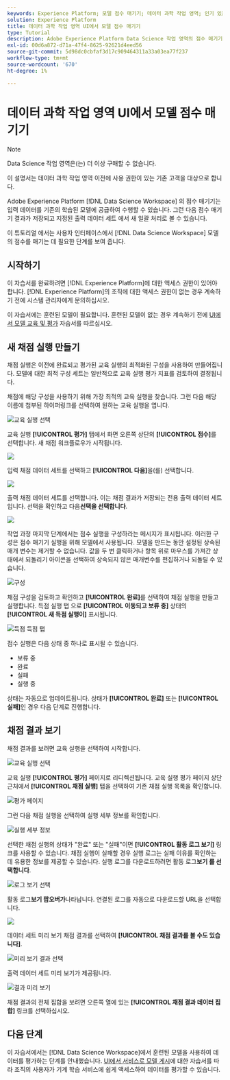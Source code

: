 ```yaml
---
keywords: Experience Platform; 모델 점수 매기기; 데이터 과학 작업 영역; 인기 있는 주제; UI; 득점 실행; 채점 결과
solution: Experience Platform
title: 데이터 과학 작업 영역 UI에서 모델 점수 매기기
type: Tutorial
description: Adobe Experience Platform Data Science 작업 영역의 점수 매기기는 입력 데이터를 기존의 학습된 모델에 공급하여 달성할 수 있습니다. 그런 다음 점수 매기기 결과가 저장되고 지정된 출력 데이터 세트 에서 새 일괄 처리로 볼 수 있습니다.
exl-id: 00d6a872-d71a-47f4-8625-92621d4eed56
source-git-commit: 5d98dc0cbfaf3d17c909464311a33a03ea77f237
workflow-type: tm+mt
source-wordcount: '670'
ht-degree: 1%

---
```


# 데이터 과학 작업 영역 UI에서 모델 점수 매기기

>[!NOTE]
>
>Data Science 작업 영역은(는) 더 이상 구매할 수 없습니다.
>
>이 설명서는 데이터 과학 작업 영역 이전에 사용 권한이 있는 기존 고객을 대상으로 합니다.

Adobe Experience Platform [!DNL Data Science Workspace] 의 점수 매기기는 입력 데이터를 기존의 학습된 모델에 공급하여 수행할 수 있습니다. 그런 다음 점수 매기기 결과가 저장되고 지정된 출력 데이터 세트 에서 새 일괄 처리로 볼 수 있습니다.

이 튜토리얼 에서는 사용자 인터페이스에서 [!DNL Data Science Workspace] 모델의 점수를 매기는 데 필요한 단계를 보여 줍니다.

## 시작하기

이 자습서를 완료하려면 [!DNL Experience Platform]에 대한 액세스 권한이 있어야 합니다. [!DNL Experience Platform]의 조직에 대한 액세스 권한이 없는 경우 계속하기 전에 시스템 관리자에게 문의하십시오.

이 자습서에는 훈련된 모델이 필요합니다. 훈련된 모델이 없는 경우 계속하기 전에 [UI에서 모델 교육 및 평가](./train-evaluate-model-ui.md) 자습서를 따르십시오.

## 새 채점 실행 만들기

채점 실행은 이전에 완료되고 평가된 교육 실행의 최적화된 구성을 사용하여 만들어집니다. 모델에 대한 최적 구성 세트는 일반적으로 교육 실행 평가 지표를 검토하여 결정됩니다.

채점에 해당 구성을 사용하기 위해 가장 최적의 교육 실행을 찾습니다. 그런 다음 해당 이름에 첨부된 하이퍼링크를 선택하여 원하는 교육 실행을 엽니다.

![교육 실행 선택](../images/models-recipes/score/select-run.png)

교육 실행 **[!UICONTROL 평가]** 탭에서 화면 오른쪽 상단의 **[!UICONTROL 점수]**&#x200B;를 선택합니다. 새 채점 워크플로우가 시작됩니다.

![](../images/models-recipes/score/training_run_overview.png)

입력 채점 데이터 세트를 선택하고 **[!UICONTROL 다음]**&#x200B;을(를) 선택합니다.

![](../images/models-recipes/score/scoring_input.png)

출력 채점 데이터 세트를 선택합니다. 이는 채점 결과가 저장되는 전용 출력 데이터 세트입니다. 선택을 확인하고 다음&#x200B;**선택을 선택합니다**.

![](../images/models-recipes/score/scoring_results.png)

작업 과정 마지막 단계에서는 점수 실행을 구성하라는 메시지가 표시됩니다. 이러한 구성은 점수 매기기 실행을 위해 모델에서 사용됩니다.
모델을 만드는 동안 설정된 상속된 매개 변수는 제거할 수 없습니다. 값을 두 번 클릭하거나 항목 위로 마우스를 가져간 상태에서 되돌리기 아이콘을 선택하여 상속되지 않은 매개변수를 편집하거나 되돌릴 수 있습니다.

![구성](../images/models-recipes/score/configuration.png)

채점 구성을 검토하고 확인하고 **[!UICONTROL 완료]**&#x200B;를 선택하여 채점 실행을 만들고 실행합니다. 득점 실행 탭 으로 **[!UICONTROL 이동되고 보류 중]** 상태의 **[!UICONTROL 새 득점 실행이]** 표시됩니다.

![득점 득점 탭](../images/models-recipes/score/scoring_runs_tab.png)

점수 실행은 다음 상태 중 하나로 표시될 수 있습니다.
- 보류 중
- 완료
- 실패
- 실행 중

상태는 자동으로 업데이트됩니다. 상태가 **[!UICONTROL 완료]** 또는 **[!UICONTROL 실패]**&#x200B;인 경우 다음 단계로 진행합니다.

## 채점 결과 보기

채점 결과를 보려면 교육 실행을 선택하여 시작합니다.

![교육 실행 선택](../images/models-recipes/score/select-run.png)

교육 실행 **[!UICONTROL 평가]** 페이지로 리디렉션됩니다. 교육 실행 평가 페이지 상단 근처에서 **[!UICONTROL 채점 실행]** 탭을 선택하여 기존 채점 실행 목록을 확인합니다.

![평가 페이지](../images/models-recipes/score/view_scoring_runs.png)

그런 다음 채점 실행을 선택하여 실행 세부 정보를 확인합니다.

![실행 세부 정보](../images/models-recipes/score/view_details.png)

선택한 채점 실행의 상태가 &quot;완료&quot; 또는 &quot;실패&quot;이면 **[!UICONTROL 활동 로그 보기]** 링크를 사용할 수 있습니다. 채점 실행이 실패할 경우 실행 로그는 실패 이유를 확인하는 데 유용한 정보를 제공할 수 있습니다. 실행 로그를 다운로드하려면 활동 로그&#x200B;**보기 를 선택합니다**.

![로그 보기 선택](../images/models-recipes/score/view_logs.png)

활동 로그&#x200B;**보기 팝오버가**&#x200B;나타납니다. 연결된 로그를 자동으로 다운로드할 URL을 선택합니다.

![](../images/models-recipes/score/activity_logs.png)

데이터 세트 미리 보기 채점 결과를 선택하여  **[!UICONTROL 채점 결과를 볼 수도 있습니다]**.

![미리 보기 결과 선택](../images/models-recipes/score/view_results.png)

출력 데이터 세트 미리 보기가 제공됩니다.

![결과 미리 보기](../images/models-recipes/score/preview_results.png)

채점 결과의 전체 집합을 보려면 오른쪽 열에 있는 **[!UICONTROL 채점 결과 데이터 집합]** 링크를 선택하십시오.

## 다음 단계

이 자습서에서는 [!DNL Data Science Workspace]에서 훈련된 모델을 사용하여 데이터를 평가하는 단계를 안내했습니다. [UI에서 서비스로 모델 게시](./publish-model-service-ui.md)에 대한 자습서를 따라 조직의 사용자가 기계 학습 서비스에 쉽게 액세스하여 데이터를 평가할 수 있습니다.
